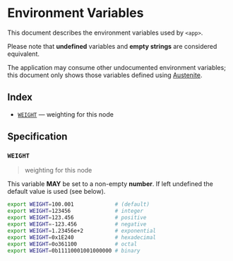 # Environment Variables

This document describes the environment variables used by `<app>`.

Please note that **undefined** variables and **empty strings** are considered
equivalent.

The application may consume other undocumented environment variables; this
document only shows those variables defined using [Austenite].

[austenite]: https://github.com/env-iron/austenite

## Index

-   [`WEIGHT`](#WEIGHT) — weighting for this node

## Specification

### `WEIGHT`

> weighting for this node

This variable **MAY** be set to a non-empty **number**.
If left undefined the default value is used (see below).

```sh
export WEIGHT=100.001             # (default)
export WEIGHT=123456              # integer
export WEIGHT=123.456             # positive
export WEIGHT=-123.456            # negative
export WEIGHT=1.23456e+2          # exponential
export WEIGHT=0x1E240             # hexadecimal
export WEIGHT=0o361100            # octal
export WEIGHT=0b11110001001000000 # binary
```
